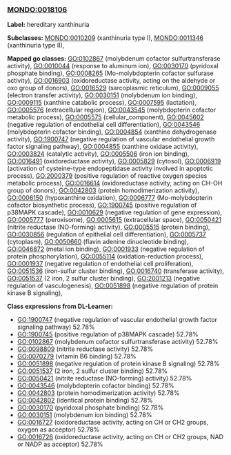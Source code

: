 
### [MONDO:0018106](http://purl.obolibrary.org/obo/MONDO_0018106)
**Label:** hereditary xanthinuria

**Subclasses:** [MONDO:0010209](http://purl.obolibrary.org/obo/MONDO_0010209) (xanthinuria type I), [MONDO:0011346](http://purl.obolibrary.org/obo/MONDO_0011346) (xanthinuria type II), 

**Mapped go classes:** [GO:0102867](http://purl.obolibrary.org/obo/GO_0102867) (molybdenum cofactor sulfurtransferase activity), [GO:0010044](http://purl.obolibrary.org/obo/GO_0010044) (response to aluminum ion), [GO:0030170](http://purl.obolibrary.org/obo/GO_0030170) (pyridoxal phosphate binding), [GO:0008265](http://purl.obolibrary.org/obo/GO_0008265) (Mo-molybdopterin cofactor sulfurase activity), [GO:0016903](http://purl.obolibrary.org/obo/GO_0016903) (oxidoreductase activity, acting on the aldehyde or oxo group of donors), [GO:0016529](http://purl.obolibrary.org/obo/GO_0016529) (sarcoplasmic reticulum), [GO:0009055](http://purl.obolibrary.org/obo/GO_0009055) (electron transfer activity), [GO:0030151](http://purl.obolibrary.org/obo/GO_0030151) (molybdenum ion binding), [GO:0009115](http://purl.obolibrary.org/obo/GO_0009115) (xanthine catabolic process), [GO:0007595](http://purl.obolibrary.org/obo/GO_0007595) (lactation), [GO:0005576](http://purl.obolibrary.org/obo/GO_0005576) (extracellular region), [GO:0043545](http://purl.obolibrary.org/obo/GO_0043545) (molybdopterin cofactor metabolic process), [GO:0005575](http://purl.obolibrary.org/obo/GO_0005575) (cellular_component), [GO:0045602](http://purl.obolibrary.org/obo/GO_0045602) (negative regulation of endothelial cell differentiation), [GO:0043546](http://purl.obolibrary.org/obo/GO_0043546) (molybdopterin cofactor binding), [GO:0004854](http://purl.obolibrary.org/obo/GO_0004854) (xanthine dehydrogenase activity), [GO:1900747](http://purl.obolibrary.org/obo/GO_1900747) (negative regulation of vascular endothelial growth factor signaling pathway), [GO:0004855](http://purl.obolibrary.org/obo/GO_0004855) (xanthine oxidase activity), [GO:0003824](http://purl.obolibrary.org/obo/GO_0003824) (catalytic activity), [GO:0005506](http://purl.obolibrary.org/obo/GO_0005506) (iron ion binding), [GO:0016491](http://purl.obolibrary.org/obo/GO_0016491) (oxidoreductase activity), [GO:0005829](http://purl.obolibrary.org/obo/GO_0005829) (cytosol), [GO:0006919](http://purl.obolibrary.org/obo/GO_0006919) (activation of cysteine-type endopeptidase activity involved in apoptotic process), [GO:2000379](http://purl.obolibrary.org/obo/GO_2000379) (positive regulation of reactive oxygen species metabolic process), [GO:0016614](http://purl.obolibrary.org/obo/GO_0016614) (oxidoreductase activity, acting on CH-OH group of donors), [GO:0042803](http://purl.obolibrary.org/obo/GO_0042803) (protein homodimerization activity), [GO:0006150](http://purl.obolibrary.org/obo/GO_0006150) (hypoxanthine oxidation), [GO:0006777](http://purl.obolibrary.org/obo/GO_0006777) (Mo-molybdopterin cofactor biosynthetic process), [GO:1900745](http://purl.obolibrary.org/obo/GO_1900745) (positive regulation of p38MAPK cascade), [GO:0010629](http://purl.obolibrary.org/obo/GO_0010629) (negative regulation of gene expression), [GO:0005777](http://purl.obolibrary.org/obo/GO_0005777) (peroxisome), [GO:0005615](http://purl.obolibrary.org/obo/GO_0005615) (extracellular space), [GO:0050421](http://purl.obolibrary.org/obo/GO_0050421) (nitrite reductase (NO-forming) activity), [GO:0005515](http://purl.obolibrary.org/obo/GO_0005515) (protein binding), [GO:0030856](http://purl.obolibrary.org/obo/GO_0030856) (regulation of epithelial cell differentiation), [GO:0005737](http://purl.obolibrary.org/obo/GO_0005737) (cytoplasm), [GO:0050660](http://purl.obolibrary.org/obo/GO_0050660) (flavin adenine dinucleotide binding), [GO:0046872](http://purl.obolibrary.org/obo/GO_0046872) (metal ion binding), [GO:0001933](http://purl.obolibrary.org/obo/GO_0001933) (negative regulation of protein phosphorylation), [GO:0055114](http://purl.obolibrary.org/obo/GO_0055114) (oxidation-reduction process), [GO:0001937](http://purl.obolibrary.org/obo/GO_0001937) (negative regulation of endothelial cell proliferation), [GO:0051536](http://purl.obolibrary.org/obo/GO_0051536) (iron-sulfur cluster binding), [GO:0016740](http://purl.obolibrary.org/obo/GO_0016740) (transferase activity), [GO:0051537](http://purl.obolibrary.org/obo/GO_0051537) (2 iron, 2 sulfur cluster binding), [GO:2001213](http://purl.obolibrary.org/obo/GO_2001213) (negative regulation of vasculogenesis), [GO:0051898](http://purl.obolibrary.org/obo/GO_0051898) (negative regulation of protein kinase B signaling), 

**Class expressions from DL-Learner:**

- [GO:1900747](http://purl.obolibrary.org/obo/GO_1900747) (negative regulation of vascular endothelial growth factor signaling pathway) 52.78%
- [GO:1900745](http://purl.obolibrary.org/obo/GO_1900745) (positive regulation of p38MAPK cascade) 52.78%
- [GO:0102867](http://purl.obolibrary.org/obo/GO_0102867) (molybdenum cofactor sulfurtransferase activity) 52.78%
- [GO:0098809](http://purl.obolibrary.org/obo/GO_0098809) (nitrite reductase activity) 52.78%
- [GO:0070279](http://purl.obolibrary.org/obo/GO_0070279) (vitamin B6 binding) 52.78%
- [GO:0051898](http://purl.obolibrary.org/obo/GO_0051898) (negative regulation of protein kinase B signaling) 52.78%
- [GO:0051537](http://purl.obolibrary.org/obo/GO_0051537) (2 iron, 2 sulfur cluster binding) 52.78%
- [GO:0050421](http://purl.obolibrary.org/obo/GO_0050421) (nitrite reductase (NO-forming) activity) 52.78%
- [GO:0043546](http://purl.obolibrary.org/obo/GO_0043546) (molybdopterin cofactor binding) 52.78%
- [GO:0042803](http://purl.obolibrary.org/obo/GO_0042803) (protein homodimerization activity) 52.78%
- [GO:0042802](http://purl.obolibrary.org/obo/GO_0042802) (identical protein binding) 52.78%
- [GO:0030170](http://purl.obolibrary.org/obo/GO_0030170) (pyridoxal phosphate binding) 52.78%
- [GO:0030151](http://purl.obolibrary.org/obo/GO_0030151) (molybdenum ion binding) 52.78%
- [GO:0016727](http://purl.obolibrary.org/obo/GO_0016727) (oxidoreductase activity, acting on CH or CH2 groups, oxygen as acceptor) 52.78%
- [GO:0016726](http://purl.obolibrary.org/obo/GO_0016726) (oxidoreductase activity, acting on CH or CH2 groups, NAD or NADP as acceptor) 52.78%


